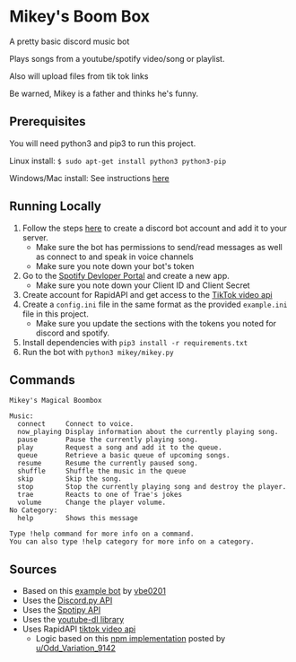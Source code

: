# Mikey's Boom Box
A pretty basic discord music bot

Plays songs from a youtube/spotify video/song or playlist.

Also will upload files from tik tok links

Be warned, Mikey is a father and thinks he's funny.

## Prerequisites
You will need python3 and pip3 to run this project.

Linux install: `$ sudo apt-get install python3 python3-pip`

Windows/Mac install: See instructions [here](https://www.python.org/)

## Running Locally
1. Follow the steps [here](https://www.freecodecamp.org/news/create-a-discord-bot-with-python/) to create a discord bot account and add it to your server.
    - Make sure the bot has permissions to send/read messages as well as connect to and speak in voice channels
    - Make sure you note down your bot's token
2. Go to the [Spotify Devloper Portal](https://developer.spotify.com/dashboard/) and create a new app.
    - Make sure you note down your Client ID and Client Secret
3. Create account for RapidAPI and get access to the [TikTok video api](https://rapidapi.com/yi005/api/tiktok-video-no-watermark2/)
4. Create a `config.ini` file in the same format as the provided `example.ini` file in this project.
    - Make sure you update the sections with the tokens you noted for discord and spotify.
5. Install dependencies with `pip3 install -r requirements.txt`
6. Run the bot with `python3 mikey/mikey.py`

## Commands
```
Mikey's Magical Boombox

Music:
  connect     Connect to voice.
  now_playing Display information about the currently playing song.
  pause       Pause the currently playing song.
  play        Request a song and add it to the queue.
  queue       Retrieve a basic queue of upcoming songs.
  resume      Resume the currently paused song.
  shuffle     Shuffle the music in the queue
  skip        Skip the song.
  stop        Stop the currently playing song and destroy the player.
  trae        Reacts to one of Trae's jokes
  volume      Change the player volume.
​No Category:
  help        Shows this message

Type !help command for more info on a command.
You can also type !help category for more info on a category.
```

## Sources
- Based on this [example bot](https://gist.github.com/vbe0201/ade9b80f2d3b64643d854938d40a0a2d) by [vbe0201](https://github.com/vbe0201)
- Uses the [Discord.py API](https://discordpy.readthedocs.io/en/stable/api.html)
- Uses the [Spotipy API](https://spotipy.readthedocs.io/en/2.19.0/)
- Uses the [youtube-dl library](https://github.com/ytdl-org/youtube-dl)
- Uses RapidAPI [tiktok video api](https://rapidapi.com/yi005/api/tiktok-video-no-watermark2/)
  - Logic based on this [npm implementation](https://github.com/davidkeipert/tikfav/blob/main/videoInfo.js#L5) posted by [u/Odd_Variation_9142](https://www.reddit.com/r/DataHoarder/comments/12c3me4/i_made_a_script_to_download_all_my_favorited/)